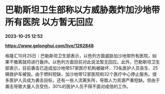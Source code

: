# 巴勒斯坦卫生部称以方威胁轰炸加沙地带所有医院 以方暂无回应

**2023-10-25 12:52**

**https://www.gelonghui.com/live/1262848**

格隆汇10月25日｜巴勒斯坦卫生部表示，以色列方面威胁加沙地带所有医院，如果不撤离就将进行轰炸。以色列方面目前对此说法暂无回应。此外，巴勒斯坦卫生部表示，目前袭击已造成加沙地带57家医疗机构被破坏、73名医护人员丧生、25辆救护车被毁。由于燃料短缺，加沙地带12家医院和32个医疗中心停止服务。很多医护人员成为袭击目标，还有一些人流离失所，导致人力资源严重短缺。但由于袭击导致大量人员受伤，30%的医护人员不得不面对成倍的工作。